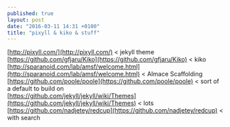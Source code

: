 ```yaml
---
published: true
layout: post
date: "2016-03-11 14:31 +0100"
title: "pixyll & kiko & stuff"
---
```


[http://pixyll.com/](http://pixyll.com/) < jekyll theme  
[https://github.com/gfjaru/Kiko](https://github.com/gfjaru/Kiko) < kiko  
[http://sparanoid.com/lab/amsf/welcome.html](http://sparanoid.com/lab/amsf/welcome.html) < Almace Scaffolding  
[https://github.com/poole/poole](https://github.com/poole/poole) < sort of a default to build on  
[https://github.com/jekyll/jekyll/wiki/Themes](https://github.com/jekyll/jekyll/wiki/Themes) < lots  
[https://github.com/nadjetey/redcup](https://github.com/nadjetey/redcup) < with search  
